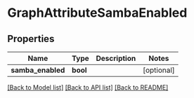# GraphAttributeSambaEnabled

## Properties
Name | Type | Description | Notes
------------ | ------------- | ------------- | -------------
**samba_enabled** | **bool** |  | [optional] 

[[Back to Model list]](../README.md#documentation-for-models) [[Back to API list]](../README.md#documentation-for-api-endpoints) [[Back to README]](../README.md)

